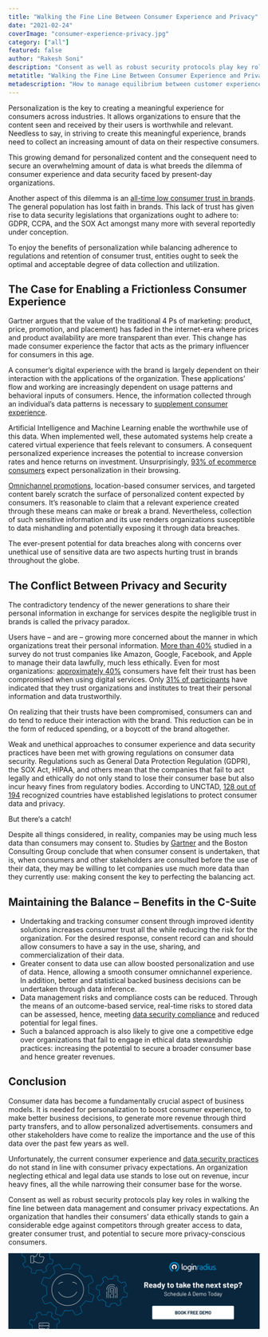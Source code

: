 ```yaml
---
title: "Walking the Fine Line Between Consumer Experience and Privacy"
date: "2021-02-24"
coverImage: "consumer-experience-privacy.jpg"
category: ["all"]
featured: false
author: "Rakesh Soni"
description: "Consent as well as robust security protocols play key roles in walking the fine line between data management and consumer privacy expectations. An organization that handles their consumers’ data ethically stands to gain a considerable edge against competitors through greater access to data, consumer trust, and potential to secure more privacy-conscious consumers."
metatitle: "Walking the Fine Line Between Consumer Experience and Privacy"
metadescription: "How to manage equilibrium between customer experience, security and privacy. Learn how to enable a frictionless consumer experience."
---
```


Personalization is the key to creating a meaningful experience for consumers across industries. It allows organizations to ensure that the content seen and received by their users is worthwhile and relevant. Needless to say, in striving to create this meaningful experience, brands need to collect an increasing amount of data on their respective consumers.

This growing demand for personalized content and the consequent need to secure an overwhelming amount of data is what breeds the dilemma of consumer experience and data security faced by present-day organizations. 

Another aspect of this dilemma is an [all-time low consumer trust in brands](https://www.edelman.com/trust/2020-trust-barometer). The general population has lost faith in brands. This lack of trust has given rise to data security legislations that organizations ought to adhere to: GDPR, CCPA, and the SOX Act amongst many more with several reportedly under conception.

To enjoy the benefits of personalization while balancing adherence to regulations and retention of consumer trust, entities ought to seek the optimal and acceptable degree of data collection and utilization.


## The Case for Enabling a Frictionless Consumer Experience

Gartner argues that the value of the traditional 4 Ps of marketing: product, price, promotion, and placement) has faded in the internet-era where prices and product availability are more transparent than ever. This change has made consumer experience the factor that acts as the primary influencer for consumers in this age.

A consumer’s digital experience with the brand is largely dependent on their interaction with the applications of the organization. These applications’ flow and working are increasingly dependent on usage patterns and behavioral inputs of consumers. Hence, the information collected through an individual’s data patterns is necessary to [supplement consumer experience](https://www.loginradius.com/customer-experience-solutions/). 

Artificial Intelligence and Machine Learning enable the worthwhile use of this data. When implemented well, these automated systems help create a catered virtual experience that feels relevant to consumers. A consequent personalized experience increases the potential to increase conversion rates and hence returns on investment. Unsurprisingly, [93% of ecommerce consumers](https://www.segmentify.com/why-personalization-matters) expect personalization in their browsing.

[Omnichannel promotions](https://www.loginradius.com/blog/fuel/2020/04/omnichannel-customer-experience/), location-based consumer services, and targeted content barely scratch the surface of personalized content expected by consumers. It’s reasonable to claim that a relevant experience created through these means can make or break a brand. Nevertheless, collection of such sensitive information and its use renders organizations susceptible to data mishandling and potentially exposing it through data breaches.

The ever-present potential for data breaches along with concerns over unethical use of sensitive data are two aspects hurting trust in brands throughout the globe.


## The Conflict Between Privacy and Security

The contradictory tendency of the newer generations to share their personal information in exchange for services despite the negligible trust in brands is called the privacy paradox.

Users have – and are – growing more concerned about the manner in which organizations treat their personal information. [More than 40%](https://tresorit.com/blog/trust-in-tech-giants-is-broken/) studied in a survey do not trust companies like Amazon, Google, Facebook, and Apple to manage their data lawfully, much less ethically. Even for most organizations: [approximately 40%](https://news.microsoft.com/apac/2019/04/16/microsoft-idc-study-only-31-of-consumers-in-asia-pacific-trust-organizations-offering-digital-services-to-protect-their-personal-data/) consumers have felt their trust has been compromised when using digital services. Only [31% of participants](https://news.microsoft.com/apac/2019/04/16/microsoft-idc-study-only-31-of-consumers-in-asia-pacific-trust-organizations-offering-digital-services-to-protect-their-personal-data/) have indicated that they trust organizations and institutes to treat their personal information and data trustworthily.

On realizing that their trusts have been compromised, consumers can and do tend to reduce their interaction with the brand. This reduction can be in the form of reduced spending, or a boycott of the brand altogether.

Weak and unethical approaches to consumer experience and data security practices have been met with growing regulations on consumer data security. Regulations such as General Data Protection Regulation (GDPR), the SOX Act, HIPAA, and others mean that the companies that fail to act legally and ethically do not only stand to lose their consumer base but also incur heavy fines from regulatory bodies. According to UNCTAD, [128 out of 194](https://unctad.org/page/data-protection-and-privacy-legislation-worldwide) recognized countries have established legislations to protect consumer data and privacy.

But there’s a catch!

Despite all things considered, in reality, companies may be using much less data than consumers may consent to. Studies by [Gartner](https://www.gartner.com/smarterwithgartner/how-to-balance-personalization-with-data-privacy/) and the Boston Consulting Group conclude that when consumer consent is undertaken, that is, when consumers and other stakeholders are consulted before the use of their data, they may be willing to let companies use much more data than they currently use: making consent the key to perfecting the balancing act.


## Maintaining the Balance – Benefits in the C-Suite


*   Undertaking and tracking consumer consent through improved identity solutions increases consumer trust all the while reducing the risk for the organization. For the desired response, consent record can and should allow consumers to have a say in the use, sharing, and commercialization of their data.
*   Greater consent to data use can allow boosted personalization and use of data. Hence, allowing a smooth consumer omnichannel experience. In addition, better and statistical backed business decisions can be undertaken through data inference.
*   Data management risks and compliance costs can be reduced. Through the means of an outcome-based service, real-time risks to stored data can be assessed, hence, meeting [data security compliance](https://www.loginradius.com/security/) and reduced potential for legal fines.
*   Such a balanced approach is also likely to give one a competitive edge over organizations that fail to engage in ethical data stewardship practices: increasing the potential to secure a broader consumer base and hence greater revenues.


## Conclusion

Consumer data has become a fundamentally crucial aspect of business models. It is needed for personalization to boost consumer experience, to make better business decisions, to generate more revenue through third party transfers, and to allow personalized advertisements. consumers and other stakeholders have come to realize the importance and the use of this data over the past few years as well.

Unfortunately, the current consumer experience and [data security practices](https://www.loginradius.com/blog/identity/2020/12/data-security-best-practices/) do not stand in line with consumer privacy expectations. An organization neglecting ethical and legal data use stands to lose out on revenue, incur heavy fines, all the while narrowing their consumer base for the worse.

Consent as well as robust security protocols play key roles in walking the fine line between data management and consumer privacy expectations. An organization that handles their consumers’ data ethically stands to gain a considerable edge against competitors through greater access to data, greater consumer trust, and potential to secure more privacy-conscious consumers.

[![book-a-demo-loginradius](../../assets/book-a-demo-loginradius.png)](https://www.loginradius.com/book-a-demo/)
